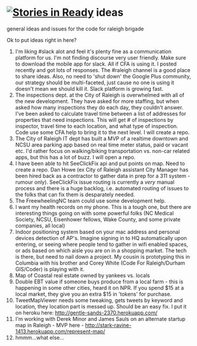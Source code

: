 [![Stories in Ready](https://badge.waffle.io/codeforraleigh/ideas.png?label=ready&title=Ready)](https://waffle.io/codeforraleigh/ideas)
ideas
=====

general ideas and issues for the code for raleigh brigade

Ok to put ideas right in here?

1. I'm liking #slack alot and feel it's plenty fine as a communication platform for us. I'm not finding discourse very user friendly. Make sure to download the mobile app for slack. All if CFA is using it. I posted recently and got lots of responses. The #raleigh channel is a good place to share ideas.  Also, no need to 'shut down' the Google Plus community, our strategy should be multi-faceted, just cause no one is using it doesn't mean we should kill it.  Slack platform is growing fast.
2. The inspections dept. at the City of Raleigh is overwhelmed with all of the new development. They have asked for more staffing, but when asked how many inspections they do each day, they couldn't answer. I've been asked to calculate travel time between a list of addresses for properties that need inspections. This will get # of inspections by inspector, travel time to each location, and what type of inspection.  Code use some CFA help to bring it to the next level.  I will create a repo.
3. The City of Raleigh IT dept has built a MVP of a realtime downtown and NCSU area parking app based on real time meter status, paid or vacant etc. I'd rather focus on walking/biking transportation vs. non-car related apps, but this has a lot of buzz.  I will open a repo.
4. I have been able to hit SeeClickFix api and put points on map. Need to create a repo. Dan Howe (ex City of Raleigh assistant City Manager has been hired back as a contractor to gather data in prep for a 311 system - rumour only). SeeClickFix issue routing is currently a *very* manual process and there is a huge backlog, i.e. automated routing of issues to the folks that can fix them is desparately needed.
5. The FreewheelingNC team could use some development help. 
6. I want my health records on my phone. This is a tough one, but there are interesting things going on with some powerful folks (NC Medical Society, NCSU, Eisenhower fellows, Wake County, and some private companies, all local)
7. Indoor positioning system based on your mac address and personal devices detection of AP's. Imagine signing in to HQ automatically upon entering, or seeing where people tend to gather in wifi enabled spaces, or ads based on which aisle you are on in a shopping market. The tech is there, but need to nail down a project. My cousin is prototyping this in Columbia with his brother and Corey White (Code For Raleigh/Durham GIS/Coder) is playing with it.
8. Map of Coastal real estate owned by yankees vs. locals
9. Double EBT value if someone buys produce from a local farm - this is happening in some other cities, heard it on NPR.  If you spend $15 at a local market, they give you an extra $15 in 'tokens' for purchase.
10. TweetMapViewer needs some tweaking, gets tweets by keyword and location, they location part is messed up.  Should be an easy fix. I put it on heroku here: http://gentle-sands-2370.herokuapp.com/
11. I'm working with Derek Minor and James Sauls on an alternate startup map in Raleigh - MVP here - http://stark-ravine-1413.herokuapp.com/represent-map/
12. hmmm...what else...
